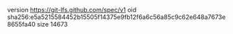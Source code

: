 version https://git-lfs.github.com/spec/v1
oid sha256:e5a5215584452b15505f14375e9fb12f6a6c56a85c9c62e648a7673e8655fa40
size 14673
